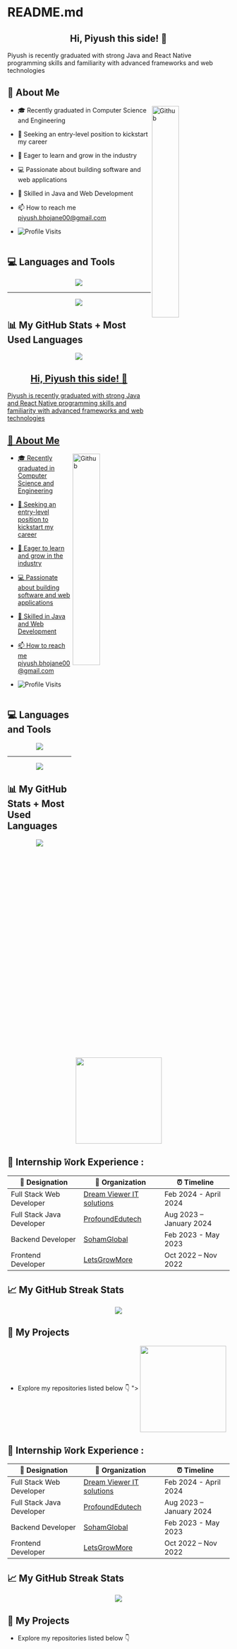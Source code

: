 # README.md
### <h2 align="center"> Hi, Piyush this side! 👋 </h2>

Piyush is recently graduated with strong Java and React Native programming skills and familiarity with advanced frameworks and web technologies

## 📇 About Me
<img width="35%" align="right" alt="Github" src="https://i.pinimg.com/originals/e1/a7/81/e1a781c2cfc49e4f02cc72293e853b05.gif" />

- 🎓 Recently graduated in Computer Science and Engineering
  
- 💼 Seeking an entry-level position to kickstart my career
  
- 🌱 Eager to learn and grow in the industry
  
- 💻 Passionate about building software and web applications
  
- 🌟 Skilled in Java and Web Development
  
- 📫 How to reach me piyush.bhojane00@gmail.com

- ![Profile Visits](https://komarev.com/ghpvc/?username=Piyush-Bhojane07&color=blue)
<br><br>


## :computer: Languages and Tools
<!--- language icons --->
<p align="center">
  <a href="https://skillicons.dev">
    <img src="https://skillicons.dev/icons?i=c,java,py,dotnet,androidstudio,hibernate,spring,postman,mysql,github,git,gcp" />
  </a>
</p>
<hr></hr>
<p align="center">
  <a href="https://skillicons.dev">
<img src="https://skillicons.dev/icons?i=html,css,bootstrap,js,ts,mongodb,express,react,nodejs,php,heroku,figma" /></a>
</p>

## 📊 My GitHub Stats + Most Used Languages 

<p align="center">

  <a href="https://github.com/Piyush-Bhojane07/">
  <img align="center" src="https://github-readme-stats.vercel.app/api?username=Piyush-Bhojane07&show_icons=true&hide_border=true&title_color=94b4a4&amp&icon_color=FFFFFF&amp&text_color=FFFFFF&amp&bg_color=000000&count_private=true&include_all_commits=true"/>
  </a>

<a href="https://github.com/###"/> <h2 align="center"> Hi, Piyush this side! 👋 </h2>

Piyush is recently graduated with strong Java and React Native programming skills and familiarity with advanced frameworks and web technologies

## 📇 About Me
<img width="35%" align="right" alt="Github" src="https://i.pinimg.com/originals/e1/a7/81/e1a781c2cfc49e4f02cc72293e853b05.gif" />

- 🎓 Recently graduated in Computer Science and Engineering
  
- 💼 Seeking an entry-level position to kickstart my career
  
- 🌱 Eager to learn and grow in the industry
  
- 💻 Passionate about building software and web applications
  
- 🌟 Skilled in Java and Web Development
  
- 📫 How to reach me piyush.bhojane00@gmail.com

- ![Profile Visits](https://komarev.com/ghpvc/?username=Piyush-Bhojane07&color=blue)
<br><br>


## :computer: Languages and Tools
<!--- language icons --->
<p align="center">
  <a href="https://skillicons.dev">
    <img src="https://skillicons.dev/icons?i=c,java,py,dotnet,androidstudio,hibernate,spring,postman,mysql,github,git,gcp" />
  </a>
</p>
<hr></hr>
<p align="center">
  <a href="https://skillicons.dev">
<img src="https://skillicons.dev/icons?i=html,css,bootstrap,js,ts,mongodb,express,react,nodejs,php,heroku,figma" /></a>
</p>

## 📊 My GitHub Stats + Most Used Languages 

<p align="center">

  <a href="https://github.com/Piyush-Bhojane07">
  <img align="center" src="https://github-readme-stats.vercel.app/api?username=Piyush-Bhojane07&show_icons=true&hide_border=true&title_color=94b4a4&amp&icon_color=FFFFFF&amp&text_color=FFFFFF&amp&bg_color=000000&count_private=true&include_all_commits=true"/>
  </a>

<a href="https://github.com/Piyush-Bhojane07">
    <img align="center" height="195px" src="https://github-readme-stats.vercel.app/api/top-langs/?username=Piyush-Bhojane07&text_color=FFFFFF&bg_color=000000&title_color=94b4a4&langs_count=15&layout=compact&hide_border=true" />
</a>

</p>

## 👔 Internship 𝚆ork Experience :

<div align="center">
  
| 💼 Designation           | 🏢 Organization                                             | ⏰ Timeline            |
| ----------------------- | ----------------------------------------------------------- | --------------------- |
| Full Stack Web Developer| [Dream Viewer IT solutions](https://www.linkedin.com/company/dreamviewer-infotech/) | Feb 2024 - April 2024   |
| Full Stack Java Developer| [ProfoundEdutech](https://www.linkedin.com/company/profound-edutech-pvt-ltd/mycompany/) | Aug 2023 – January 2024 |
| Backend Developer       | [SohamGlobal](https://www.linkedin.com/company/sohamglobal/about/) | Feb 2023 - May 2023   |
| Frontend Developer      | [LetsGrowMore](https://www.linkedin.com/company/letsgrowmore/) | Oct 2022 – Nov 2022   |

</div>

## 📈 My GitHub Streak Stats

<p align="center">
  <img src="https://github-readme-streak-stats.herokuapp.com/?user=Piyush-Bhojane07&theme=dark" />
</p>

## 📌 My Projects
-  Explore my repositories listed below 👇
">
    <img align="center" height="195px" src="https://github-readme-stats.vercel.app/api/top-langs/?username=Piyush-Bhojane07&text_color=FFFFFF&bg_color=000000&title_color=94b4a4&langs_count=15&layout=compact&hide_border=true" />
</a>

</p>

## 👔 Internship 𝚆ork Experience :

<div align="center">
  
| 💼 Designation           | 🏢 Organization                                             | ⏰ Timeline            |
| ----------------------- | ----------------------------------------------------------- | --------------------- |
| Full Stack Web Developer| [Dream Viewer IT solutions](https://www.linkedin.com/company/dreamviewer-infotech/) | Feb 2024 - April 2024   |
| Full Stack Java Developer| [ProfoundEdutech](https://www.linkedin.com/company/profound-edutech-pvt-ltd/mycompany/) | Aug 2023 – January 2024 |
| Backend Developer       | [SohamGlobal](https://www.linkedin.com/company/sohamglobal/about/) | Feb 2023 - May 2023   |
| Frontend Developer      | [LetsGrowMore](https://www.linkedin.com/company/letsgrowmore/) | Oct 2022 – Nov 2022   |

</div>

## 📈 My GitHub Streak Stats

<p align="center">
  <img src="https://github-readme-streak-stats.herokuapp.com/?user=Piyush-Bhojane07&theme=dark" />
</p>

## 📌 My Projects
-  Explore my repositories listed below 👇
